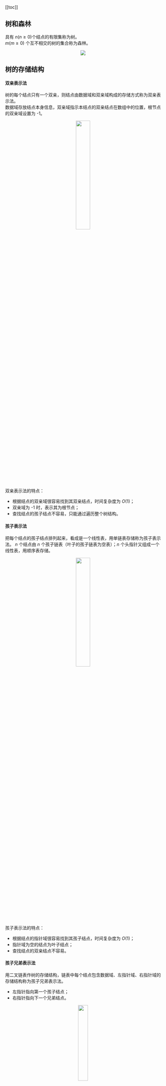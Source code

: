[[toc]]
## 树和森林
具有 $n(n\ge 0)$个结点的有限集称为树。  
$m(m\ge 0)$ 个互不相交的树的集合称为森林。

<div align="center">
    <img src="https://vista-image.oss-cn-beijing.aliyuncs.com/datastructure/image/树_森林.png">
</div>

## 树的存储结构
#### 双亲表示法
树的每个结点只有一个双亲，则结点由数据域和双亲域构成的存储方式称为双亲表示法。  
数据域存放结点本身信息，双亲域指示本结点的双亲结点在数组中的位置，根节点的双亲域设置为 -1。
  
<div align="center">
    <img src="https://vista-image.oss-cn-beijing.aliyuncs.com/datastructure/image/树_双亲表示法.png" width="30%">
</div>

双亲表示法的特点：
  - 根据结点的双亲域很容易找到其双亲结点，时间复杂度为 $O(1)$；
  - 双亲域为 -1 时，表示其为根节点；
  - 查找结点的孩子结点不容易，只能通过遍历整个树结构。

#### 孩子表示法
把每个结点的孩子结点排列起来，看成是一个线性表，用单链表存储称为孩子表示法。
$n$ 个结点由 $n$ 个孩子链表（叶子的孩子链表为空表）；$n$ 个头指针又组成一个线性表，用顺序表存储。

<div align="center">
    <img src="https://vista-image.oss-cn-beijing.aliyuncs.com/datastructure/image/树_孩子链表.png" width="30%">
</div>

孩子表示法的特点：
  - 根据结点的指针域很容易找到其孩子结点，时间复杂度为 $O(1)$；
  - 指针域为空的结点为叶子结点；
  - 查找结点的双亲结点不容易。

#### 孩子兄弟表示法
用二叉链表作树的存储结构，链表中每个结点包含数据域、左指针域、右指针域的存储结构称为孩子兄弟表示法。
  - 左指针指向第一个孩子结点；
  - 右指针指向下一个兄弟结点。
  
<div align="center">
    <img src="https://vista-image.oss-cn-beijing.aliyuncs.com/datastructure/image/树_孩子兄弟表示法.png" width="25%">
</div>

存储示例：

<div align="center">
    <img src="https://vista-image.oss-cn-beijing.aliyuncs.com/datastructure/image/树_二叉链表表示法.png" width="30%">
</div>

孩子兄弟表示法特点：
  - 若要访问结点 $p$ 的第 $i$ 个孩子：从左指针域找到第一个孩子结点；并沿着孩子结点的右指针域寻找 $i-1$ 次便能找到对应的孩子。
  - 查找结点的孩子容易，找双亲难。
  
## 树和二叉树的转换
树与二叉树都可以使用链式存储，且树与二叉树的二叉链表是相同的，仅是指针域的含义不同，所以树和二叉树可以相互转换。

#### 树转换成二叉树
树转换成二叉树步骤：(兄弟相连留长子)
  - 加线：在兄弟之间加一连线
  - 抹线：对每个结点，除其左孩子外，去除其与其他孩子之间的关系
  - 旋转：以树的根结点为轴心，将树顺时针转45度

#### 二叉树转换成树
二叉树转换成树步骤：(左孩右右连双亲)
  - 加线：若 $p$ 结点是双亲结点的左孩子，则将 $p$ 的右孩子，右孩子的右孩子..沿分支找到的所有右孩子，都与 $p$ 的双亲用线连起来
  - 抹线：去除原二叉树中双亲与右孩子之间的连线
  - 调整：将结点按层次排列，形成树结构

<div align="center">
    <img src="https://vista-image.oss-cn-beijing.aliyuncs.com/datastructure/image/树_树与二叉树的转换.png"  width="35%">
</div>

#### 森林和二叉树的转换
森林与二叉树转换时，把森林中第二棵树的根节点看成第一棵树根节点的兄弟结点即可。

森林转二叉树的步骤：(树变二叉根相连)
  - 将各棵树分别转换成二叉树
  - 将每棵树的根结点用线相连
  - 以第一棵树的根结点为二叉树的根，再以根结点为轴心，顺时针旋转，构成二叉树型结构

二叉树转森林的步骤：(去掉全部右孩先，孤立二叉再还原)
  - 抹线：将二叉树中根结点与其右孩子连线，沿右分支搜索到的所有右孩子间连线全部抹掉，使之变成孤立的二叉树
  - 还原：将孤立的二叉树还原成树

<div align="center">
    <img src="https://vista-image.oss-cn-beijing.aliyuncs.com/datastructure/image/树_森林二叉树转换.png" width="30%">
</div>

## 树和森林的遍历
树遍历的方法：
  - 先根遍历：若树不为空，访问根结点；依次先根遍历各棵子树。
  - 后根遍历：若树不为空，依次遍历各棵子树；访问根结点。
  - 层次遍历：若树不为空，自上而下、自左至右访问树中每个结点。

森林可以分为三个部分：森林中第一棵树的根结点、森林中第一棵树的子树森林、森林中其他树构成的森林

森林遍历的方法： 
1. 先序遍历：若树不为空，依次从左到右对森林中的每一棵树进行先根遍历
1. 中序遍历：若树不为空，依次从左到右对森林中的每一棵树进行后根遍历



## 参考  
- 《数据结构(C语言版)》 严魏敏、吴伟民著  
- 《数据结构(第3版)》 刘大有等著  